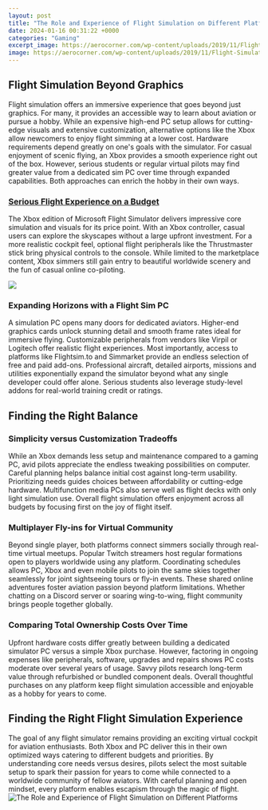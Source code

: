 ```yaml
---
layout: post
title: "The Role and Experience of Flight Simulation on Different Platforms"
date: 2024-01-16 00:31:22 +0000
categories: "Gaming"
excerpt_image: https://aerocorner.com/wp-content/uploads/2019/11/Flight-Simulator-Cockpit-1140x760.jpg
image: https://aerocorner.com/wp-content/uploads/2019/11/Flight-Simulator-Cockpit-1140x760.jpg
---
```


## Flight Simulation Beyond Graphics 
Flight simulation offers an immersive experience that goes beyond just graphics. For many, it provides an accessible way to learn about aviation or pursue a hobby. While an expensive high-end PC setup allows for cutting-edge visuals and extensive customization, alternative options like the Xbox allow newcomers to enjoy flight simming at a lower cost. 
Hardware requirements depend greatly on one's goals with the simulator. For casual enjoyment of scenic flying, an Xbox provides a smooth experience right out of the box. However, serious students or regular virtual pilots may find greater value from a dedicated sim PC over time through expanded capabilities. Both approaches can enrich the hobby in their own ways.
### [Serious Flight Experience on a Budget](https://store.fi.io.vn/white-poodle-coffee-latte-winter-christmas-dog-mom-holiday-1)
The Xbox edition of Microsoft Flight Simulator delivers impressive core simulation and visuals for its price point. With an Xbox controller, casual users can explore the skyscapes without a large upfront investment. For a more realistic cockpit feel, optional flight peripherals like the Thrustmaster stick bring physical controls to the console. While limited to the marketplace content, Xbox simmers still gain entry to beautiful worldwide scenery and the fun of casual online co-piloting. 

![](https://calaero.edu/wp-content/uploads/2020/08/Using-a-Flight-Simulator.jpg)
### **Expanding Horizons with a Flight Sim PC** 
A simulation PC opens many doors for dedicated aviators. Higher-end graphics cards unlock stunning detail and smooth frame rates ideal for immersive flying. Customizable peripherals from vendors like Virpil or Logitech offer realistic flight experiences. Most importantly, access to platforms like Flightsim.to and Simmarket provide an endless selection of free and paid add-ons. Professional aircraft, detailed airports, missions and utilities exponentially expand the simulator beyond what any single developer could offer alone. Serious students also leverage study-level addons for real-world training credit or ratings.
## Finding the Right Balance 
### **Simplicity versus Customization Tradeoffs**
While an Xbox demands less setup and maintenance compared to a gaming PC, avid pilots appreciate the endless tweaking possibilities on computer. Careful planning helps balance initial cost against long-term usability. Prioritizing needs guides choices between affordability or cutting-edge hardware. Multifunction media PCs also serve well as flight decks with only light simulation use. Overall flight simulation offers enjoyment across all budgets by focusing first on the joy of flight itself.
### **Multiplayer Fly-ins for Virtual Community** 
Beyond single player, both platforms connect simmers socially through real-time virtual meetups. Popular Twitch streamers host regular formations open to players worldwide using any platform. Coordinating schedules allows PC, Xbox and even mobile pilots to join the same skies together seamlessly for joint sightseeing tours or fly-in events. These shared online adventures foster aviation passion beyond platform limitations. Whether chatting on a Discord server or soaring wing-to-wing, flight community brings people together globally.
###  **Comparing Total Ownership Costs Over Time**
Upfront hardware costs differ greatly between building a dedicated simulator PC versus a simple Xbox purchase. However, factoring in ongoing expenses like peripherals, software, upgrades and repairs shows PC costs moderate over several years of usage. Savvy pilots research long-term value through refurbished or bundled component deals. Overall thoughtful purchases on any platform keep flight simulation accessible and enjoyable as a hobby for years to come.
## Finding the Right Flight Simulation Experience
The goal of any flight simulator remains providing an exciting virtual cockpit for aviation enthusiasts. Both Xbox and PC deliver this in their own optimized ways catering to different budgets and priorities. By understanding core needs versus desires, pilots select the most suitable setup to spark their passion for years to come while connected to a worldwide community of fellow aviators. With careful planning and open mindset, every platform enables escapism through the magic of flight.
![The Role and Experience of Flight Simulation on Different Platforms](https://aerocorner.com/wp-content/uploads/2019/11/Flight-Simulator-Cockpit-1140x760.jpg)